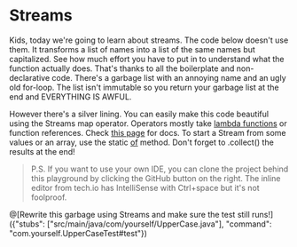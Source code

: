 # Streams
Kids, today we're going to learn about streams. The code below doesn't use them.
It transforms a list of names into a list of the same names but capitalized. 
See how much effort you have to put in to understand what the function actually does.
That's thanks to all the boilerplate and non-declarative code. 
There's a garbage list with an annoying name and an ugly old for-loop. 
The list isn't immutable so you return your garbage list at the end and EVERYTHING IS AWFUL.

However there's a silver lining. You can easily make this code beautiful using the Streams map operator.
Operators mostly take [lambda functions](https://image.slidesharecdn.com/javafp-forpdf-130313133408-phpapp01/95/fp-in-java-project-lambda-and-beyond-5-638.jpg?cb=1363255367) or function references. 
Check [this page](https://docs.oracle.com/javase/8/docs/api/java/util/stream/package-summary.html) for docs. 
To start a Stream from some values or an array, use the static [of](https://docs.oracle.com/javase/8/docs/api/java/util/stream/Stream.html#of-T...-) method. 
Don't forget to .collect() the results at the end!

> P.S. If you want to use your own IDE, you can clone the project behind this playground by clicking the GitHub button on the right.
> The inline editor from tech.io has IntelliSense with Ctrl+space but it's not foolproof.

@[Rewrite this garbage using Streams and make sure the test still runs!]({"stubs": ["src/main/java/com/yourself/UpperCase.java"], "command": "com.yourself.UpperCaseTest#test"})